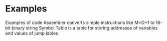 # Examples
 Examples of code
Assembler converts simple instructions like M=D+1 to 16-bit binary string
Symbol Table is a table for storing addresses of variables and values of jump lables
